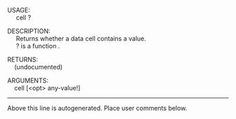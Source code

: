 USAGE:  
&nbsp;&nbsp;&nbsp;&nbsp;&nbsp;cell&nbsp;?&nbsp;  
  
DESCRIPTION:  
&nbsp;&nbsp;&nbsp;&nbsp;&nbsp;Returns&nbsp;whether&nbsp;a&nbsp;data&nbsp;cell&nbsp;contains&nbsp;a&nbsp;value.  
&nbsp;&nbsp;&nbsp;&nbsp;&nbsp;?&nbsp;is&nbsp;a&nbsp;function&nbsp;.  
  
RETURNS:  
&nbsp;&nbsp;&nbsp;&nbsp;(undocumented)  
  
ARGUMENTS:  
&nbsp;&nbsp;&nbsp;&nbsp;cell&nbsp;[&lt;opt&gt;&nbsp;any-value!]  
___
Above this line is autogenerated. Place user comments below.